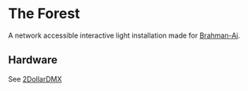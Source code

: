 # The Forest

A network accessible interactive light installation made for [Brahman-Ai](https://brahman.ai).

## Hardware

See [2DollarDMX](https://github.com/phillipdavidstearns/2DollarDMX)
